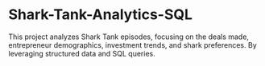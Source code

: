 # Shark-Tank-Analytics-SQL
This project analyzes Shark Tank episodes, focusing on the deals made, entrepreneur demographics, investment trends, and shark preferences. By leveraging structured data and SQL queries.
